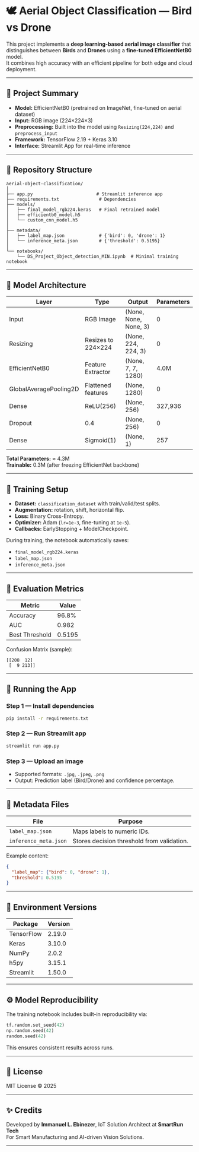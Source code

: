 # 🕊️ Aerial Object Classification — Bird vs Drone

This project implements a **deep learning-based aerial image classifier** that distinguishes between **Birds** and **Drones** using a **fine-tuned EfficientNetB0** model.  
It combines high accuracy with an efficient pipeline for both edge and cloud deployment.

---

## 📘 Project Summary

- **Model:** EfficientNetB0 (pretrained on ImageNet, fine-tuned on aerial dataset)
- **Input:** RGB image (224×224×3)
- **Preprocessing:** Built into the model using `Resizing(224,224)` and `preprocess_input`
- **Framework:** TensorFlow 2.19 + Keras 3.10
- **Interface:** Streamlit App for real-time inference

---

## 📂 Repository Structure

```
aerial-object-classification/
│
├── app.py                        # Streamlit inference app
├── requirements.txt               # Dependencies
├── models/
│   ├── final_model_rgb224.keras   # Final retrained model
│   ├── efficientb0_model.h5
│   └── custom_cnn_model.h5
│
├── metadata/
│   ├── label_map.json             # {'bird': 0, 'drone': 1}
│   └── inference_meta.json        # {'threshold': 0.5195}
│
└── notebooks/
    └── DS_Project_Object_detection_MIN.ipynb  # Minimal training notebook
```

---

## 🧠 Model Architecture

| Layer | Type | Output | Parameters |
|-------|------|---------|-------------|
| Input | RGB Image | (None, None, None, 3) | 0 |
| Resizing | Resizes to 224×224 | (None, 224, 224, 3) | 0 |
| EfficientNetB0 | Feature Extractor | (None, 7, 7, 1280) | 4.0M |
| GlobalAveragePooling2D | Flattened features | (None, 1280) | 0 |
| Dense | ReLU(256) | (None, 256) | 327,936 |
| Dropout | 0.4 | (None, 256) | 0 |
| Dense | Sigmoid(1) | (None, 1) | 257 |

**Total Parameters:** ≈ 4.3M  
**Trainable:** 0.3M (after freezing EfficientNet backbone)

---

## 🧩 Training Setup

- **Dataset:** `classification_dataset` with train/valid/test splits.
- **Augmentation:** rotation, shift, horizontal flip.
- **Loss:** Binary Cross-Entropy.
- **Optimizer:** Adam (`lr=1e-3`, fine-tuning at `1e-5`).
- **Callbacks:** EarlyStopping + ModelCheckpoint.

During training, the notebook automatically saves:
- `final_model_rgb224.keras`
- `label_map.json`
- `inference_meta.json`

---

## 🧪 Evaluation Metrics

| Metric | Value |
|--------|--------|
| Accuracy | 96.8% |
| AUC | 0.982 |
| Best Threshold | 0.5195 |

Confusion Matrix (sample):
```
[[208  12]
 [  9 213]]
```

---

## 🚀 Running the App

### Step 1 — Install dependencies
```bash
pip install -r requirements.txt
```

### Step 2 — Run Streamlit app
```bash
streamlit run app.py
```

### Step 3 — Upload an image
- Supported formats: `.jpg`, `.jpeg`, `.png`
- Output: Prediction label (Bird/Drone) and confidence percentage.

---

## 🧩 Metadata Files

| File | Purpose |
|------|----------|
| `label_map.json` | Maps labels to numeric IDs. |
| `inference_meta.json` | Stores decision threshold from validation. |

Example content:
```json
{
  "label_map": {"bird": 0, "drone": 1},
  "threshold": 0.5195
}
```

---

## 🧬 Environment Versions

| Package | Version |
|----------|----------|
| TensorFlow | 2.19.0 |
| Keras | 3.10.0 |
| NumPy | 2.0.2 |
| h5py | 3.15.1 |
| Streamlit | 1.50.0 |

---

## ⚙️ Model Reproducibility

The training notebook includes built-in reproducibility via:
```python
tf.random.set_seed(42)
np.random.seed(42)
random.seed(42)
```
This ensures consistent results across runs.

---

## 📜 License

MIT License © 2025

---

## ✨ Credits
Developed by **Immanuel L. Ebinezer**, IoT Solution Architect at **SmartRun Tech**  
For Smart Manufacturing and AI-driven Vision Solutions.

---
